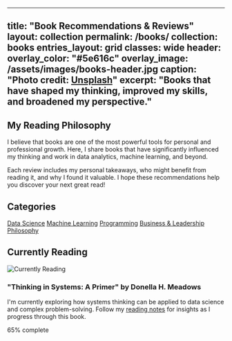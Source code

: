 

---
title: "Book Recommendations & Reviews"
layout: collection
permalink: /books/
collection: books
entries_layout: grid
classes: wide
header:
  overlay_color: "#5e616c"
  overlay_image: /assets/images/books-header.jpg
  caption: "Photo credit: [**Unsplash**](https://unsplash.com)"
excerpt: "Books that have shaped my thinking, improved my skills, and broadened my perspective."
---

## My Reading Philosophy

I believe that books are one of the most powerful tools for personal and professional growth. Here, I share books that have significantly influenced my thinking and work in data analytics, machine learning, and beyond.

Each review includes my personal takeaways, who might benefit from reading it, and why I found it valuable. I hope these recommendations help you discover your next great read!

## Categories

<div class="category-buttons">
  <a href="#data-science" class="category-button">Data Science</a>
  <a href="#machine-learning" class="category-button">Machine Learning</a>
  <a href="#programming" class="category-button">Programming</a>
  <a href="#business" class="category-button">Business & Leadership</a>
  <a href="#philosophy" class="category-button">Philosophy</a>
</div>

## Currently Reading

<div class="currently-reading">
  <img src="/assets/images/books/current-read.jpg" alt="Currently Reading" class="current-book-cover">
  <div class="current-book-info">
    <h3>"Thinking in Systems: A Primer" by Donella H. Meadows</h3>
    <p>I'm currently exploring how systems thinking can be applied to data science and complex problem-solving. Follow my <a href="/blog/category/reading-notes/">reading notes</a> for insights as I progress through this book.</p>
    <div class="progress-container">
      <div class="progress-bar" style="width: 65%"></div>
    </div>
    <span class="progress-text">65% complete</span>
  </div>
</div>